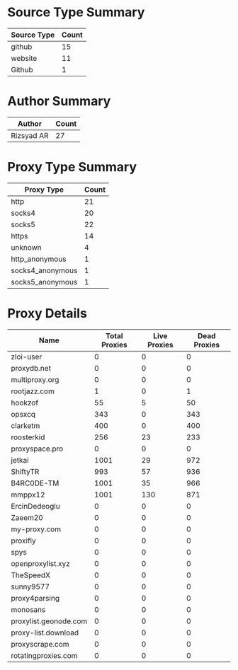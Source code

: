 # Source Type Summary

| Source Type | Count |
|-------------|-------|
| github | 15 |
| website | 11 |
| Github | 1 |


# Author Summary

| Author | Count |
|--------|-------|
| Rizsyad AR | 27 |


# Proxy Type Summary

| Proxy Type | Count |
|------------|-------|
| http | 21 |
| socks4 | 20 |
| socks5 | 22 |
| https | 14 |
| unknown | 4 |
| http_anonymous | 1 |
| socks4_anonymous | 1 |
| socks5_anonymous | 1 |


# Proxy Details

| Name | Total Proxies | Live Proxies | Dead Proxies |
|------|---------------|--------------|---------------|
| zloi-user | 0 | 0 | 0 |
| proxydb.net | 0 | 0 | 0 |
| multiproxy.org | 0 | 0 | 0 |
| rootjazz.com | 1 | 0 | 1 |
| hookzof | 55 | 5 | 50 |
| opsxcq | 343 | 0 | 343 |
| clarketm | 400 | 0 | 400 |
| roosterkid | 256 | 23 | 233 |
| proxyspace.pro | 0 | 0 | 0 |
| jetkai | 1001 | 29 | 972 |
| ShiftyTR | 993 | 57 | 936 |
| B4RC0DE-TM | 1001 | 35 | 966 |
| mmppx12 | 1001 | 130 | 871 |
| ErcinDedeoglu | 0 | 0 | 0 |
| Zaeem20 | 0 | 0 | 0 |
| my-proxy.com | 0 | 0 | 0 |
| proxifly | 0 | 0 | 0 |
| spys | 0 | 0 | 0 |
| openproxylist.xyz | 0 | 0 | 0 |
| TheSpeedX | 0 | 0 | 0 |
| sunny9577 | 0 | 0 | 0 |
| proxy4parsing | 0 | 0 | 0 |
| monosans | 0 | 0 | 0 |
| proxylist.geonode.com | 0 | 0 | 0 |
| proxy-list.download | 0 | 0 | 0 |
| proxyscrape.com | 0 | 0 | 0 |
| rotatingproxies.com | 0 | 0 | 0 |
